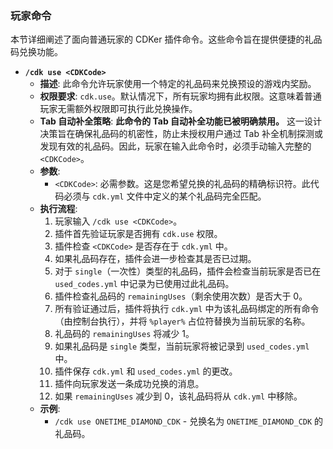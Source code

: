 ### 玩家命令

本节详细阐述了面向普通玩家的 CDKer 插件命令。这些命令旨在提供便捷的礼品码兑换功能。

* **`/cdk use <CDKCode>`**
    * **描述**: 此命令允许玩家使用一个特定的礼品码来兑换预设的游戏内奖励。
    * **权限要求**: `cdk.use`。默认情况下，所有玩家均拥有此权限。这意味着普通玩家无需额外权限即可执行此兑换操作。
    * **Tab 自动补全策略**: **此命令的 Tab 自动补全功能已被明确禁用。** 这一设计决策旨在确保礼品码的机密性，防止未授权用户通过 Tab 补全机制探测或发现有效的礼品码。因此，玩家在输入此命令时，必须手动输入完整的 `<CDKCode>`。
    * **参数**:
        * `<CDKCode>`: 必需参数。这是您希望兑换的礼品码的精确标识符。此代码必须与 `cdk.yml` 文件中定义的某个礼品码完全匹配。
    * **执行流程**:
        1.  玩家输入 `/cdk use <CDKCode>`。
        2.  插件首先验证玩家是否拥有 `cdk.use` 权限。
        3.  插件检查 `<CDKCode>` 是否存在于 `cdk.yml` 中。
        4.  如果礼品码存在，插件会进一步检查其是否已过期。
        5.  对于 `single`（一次性）类型的礼品码，插件会检查当前玩家是否已在 `used_codes.yml` 中记录为已使用过此礼品码。
        6.  插件检查礼品码的 `remainingUses`（剩余使用次数）是否大于 0。
        7.  所有验证通过后，插件将执行 `cdk.yml` 中为该礼品码绑定的所有命令（由控制台执行），并将 `%player%` 占位符替换为当前玩家的名称。
        8.  礼品码的 `remainingUses` 将减少 1。
        9.  如果礼品码是 `single` 类型，当前玩家将被记录到 `used_codes.yml` 中。
        10. 插件保存 `cdk.yml` 和 `used_codes.yml` 的更改。
        11. 插件向玩家发送一条成功兑换的消息。
        12. 如果 `remainingUses` 减少到 0，该礼品码将从 `cdk.yml` 中移除。
    * **示例**:
        * `/cdk use ONETIME_DIAMOND_CDK` - 兑换名为 `ONETIME_DIAMOND_CDK` 的礼品码。